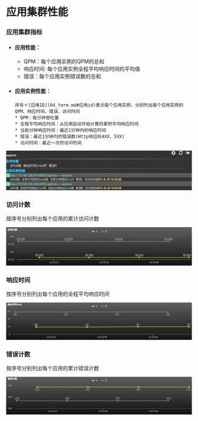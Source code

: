 # 应用集群性能

### 应用集群指标
*    #### 应用性能：
     * QPM：每个应用实例的QPM的总和
     * 响应时间: 每个应用实例全程平均响应时间的平均值
     * 错误：每个应用实例错误数的总和
* #### 应用实例性能：
      序号＋[应用ID](04_term.md#应用id)表示每个应用实例，分别列出每个应用实例的QPM、响应时间、错误、访问时间
      * QPM：每分钟吞吐量
      * 全程平均响应时间：从应用启动开始计算的累积平均响应时间
      * 当前分钟响应时间：最近1分钟内的响应时间
      * 错误：最近1分钟内的错误数(Http响应码4XX、5XX)
      * 访问时间：最近一次的访问时间

![](assets/17_1.png)

### 访问计数

按序号分别列出每个应用的累计访问计数

![](assets/17_2.png)

### 响应时间

按序号分别列出每个应用的全程平均响应时间

![](assets/17_3.png)

### 错误计数

按序号分别列出每个应用的累计错误计数

![](assets/17_4.png)



